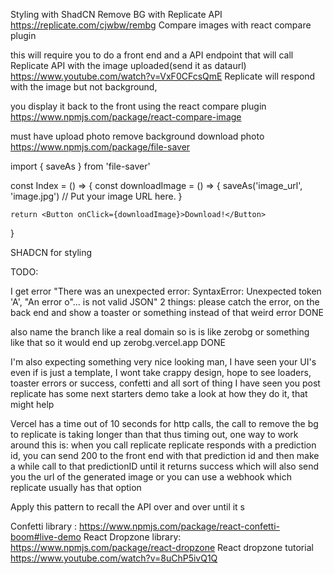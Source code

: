 Styling with ShadCN
Remove BG with Replicate API https://replicate.com/cjwbw/rembg
Compare images with react compare plugin

this will require you to do a front end and a API endpoint that will call Replicate API with the image uploaded(send it as dataurl) https://www.youtube.com/watch?v=VxF0CFcsQmE
Replicate will respond with the image but not background,

you display it back to the front using the react compare plugin
https://www.npmjs.com/package/react-compare-image

must have
upload photo
remove background
download photo https://www.npmjs.com/package/file-saver

import { saveAs } from 'file-saver'

const Index = () => {
const downloadImage = () => {
saveAs('image_url', 'image.jpg') // Put your image URL here.
}

    return <Button onClick={downloadImage}>Download!</Button>

}

SHADCN for styling

TODO:

I get error "There was an unexpected error: SyntaxError: Unexpected token 'A', \"An error o\"... is not valid JSON"
2 things:
please catch the error, on the back end and show a toaster or something instead of that weird error DONE

also name the branch like a real domain so is is like zerobg or something like that so it would end up zerobg.vercel.app DONE

I'm also expecting something very nice looking man, I have seen your UI's even if is just a template, I wont take crappy design, hope to see loaders, toaster errors or success, confetti and all sort of thing I have seen you post
replicate has some next starters demo take a look at how they do it, that might help

Vercel has a time out of 10 seconds for http calls, the call to remove the bg to replicate is taking longer than that thus timing out, one way to work around this is: when you call replicate replicate responds with a prediction id, you can send 200 to the front end with that prediction id and then make a while call to that predictionID until it returns success which will also send you the url of the generated image or you can use a webhook which replicate usually has that option

Apply this pattern to recall the API over and over until it s

Confetti library : https://www.npmjs.com/package/react-confetti-boom#live-demo
React Dropzone library: https://www.npmjs.com/package/react-dropzone
React dropzone tutorial https://www.youtube.com/watch?v=8uChP5ivQ1Q
